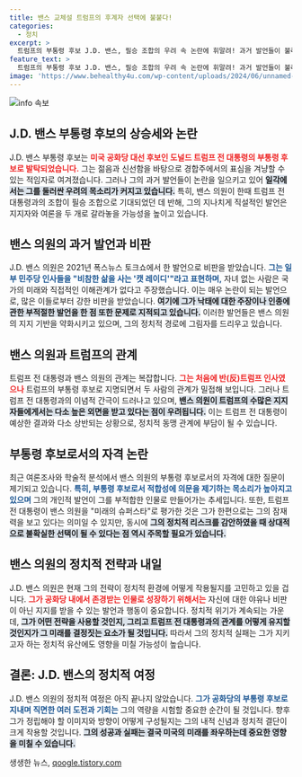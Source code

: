 ```yaml
---
title: 밴스 교체설 트럼프의 후계자 선택에 불붙다!
categories:
  - 정치
excerpt: >
  트럼프의 부통령 후보 J.D. 밴스, 필승 조합의 우려 속 논란에 휘말려! 과거 발언들이 불러온 자격 논란, 당 안팎에서 제기되는 교체론. 과연 그의 미래는? 클릭해서 확인하세요!
feature_text: >
  트럼프의 부통령 후보 J.D. 밴스, 필승 조합의 우려 속 논란에 휘말려! 과거 발언들이 불러온 자격 논란, 당 안팎에서 제기되는 교체론. 과연 그의 미래는? 클릭해서 확인하세요!
image: 'https://www.behealthy4u.com/wp-content/uploads/2024/06/unnamed-file.png'
---
```


<p><img src="https://www.behealthy4u.com/wp-content/uploads/2024/06/unnamed-file.png" alt="info 속보" /></p>

<h2 data-ke-size="size26">J.D. 밴스 부통령 후보의 상승세와 논란</h2>

<p data-ke-size="size16"></p>

<p>J.D. 밴스 부통령 후보는 <b><span style="color: #ee2323;">미국 공화당 대선 후보인 도널드 트럼프 전 대통령의 부통령 후보로 발탁되었습니다.</span></b> 그는 젊음과 신선함을 바탕으로 경합주에서의 표심을 겨냥할 수 있는 적임자로 여겨졌습니다. 그러나 그의 과거 발언들이 논란을 일으키고 있어 <b><span style="background-color: #21538527;">일각에서는 그를 둘러싼 우려의 목소리가 커지고 있습니다.</span></b> 특히, 밴스 의원이 한때 트럼프 전 대통령과의 조합이 필승 조합으로 기대되었던 데 반해, 그의 지나치게 직설적인 발언은 지지자와 여론을 두 개로 갈라놓을 가능성을 높이고 있습니다.</p>

<p data-ke-size="size16"></p>

<h2 data-ke-size="size26">밴스 의원의 과거 발언과 비판</h2>

<p data-ke-size="size16"></p>

<p>J.D. 밴스 의원은 2021년 폭스뉴스 토크쇼에서 한 발언으로 비판을 받았습니다. <b><span style="color: #1a5490;">그는 일부 민주당 인사들을 "비참한 삶을 사는 '캣 레이디'"라고 표현하며,</span></b> 자녀 없는 사람은 국가의 미래와 직접적인 이해관계가 없다고 주장했습니다. 이는 매우 논란이 되는 발언으로, 많은 이들로부터 강한 비판을 받았습니다. <b><span style="background-color: #21538527;">여기에 그가 낙태에 대한 주장이나 인종에 관한 부적절한 발언을 한 점 또한 문제로 지적되고 있습니다.</span></b> 이러한 발언들은 밴스 의원의 지지 기반을 약화시키고 있으며, 그의 정치적 경로에 그림자를 드리우고 있습니다.</p>

<p data-ke-size="size16"></p>

<h2 data-ke-size="size26">밴스 의원과 트럼프의 관계</h2>

<p data-ke-size="size16"></p>

<p>트럼프 전 대통령과 밴스 의원의 관계는 복잡합니다. <b><span style="color: #ee2323;">그는 처음에 반(反)트럼프 인사였으나</span></b> 트럼프의 부통령 후보로 지명되면서 두 사람의 관계가 밀접해 보입니다. 그러나 트럼프 전 대통령과의 이념적 간극이 드러나고 있으며, <b><span style="background-color: #21538527;">밴스 의원이 트럼프의 수많은 지지자들에게서는 다소 높은 외면을 받고 있다는 점이 우려됩니다.</span></b> 이는 트럼프 전 대통령이 예상한 결과와 다소 상반되는 상황으로, 정치적 동맹 관계에 부담이 될 수 있습니다.</p>

<p data-ke-size="size16"></p>

<h2 data-ke-size="size26">부통령 후보로서의 자격 논란</h2>

<p data-ke-size="size16"></p>

<p>최근 여론조사와 학술적 분석에서 밴스 의원의 부통령 후보로서의 자격에 대한 질문이 제기되고 있습니다. <b><span style="color: #1a5490;">특히, 부통령 후보로서 적합성에 의문을 제기하는 목소리가 높아지고 있으며</span></b> 그의 개인적 발언이 그를 부적합한 인물로 만들어가는 추세입니다. 또한, 트럼프 전 대통령이 밴스 의원을 "미래의 슈퍼스타"로 평가한 것은 그가 한편으로는 그의 잠재력을 보고 있다는 의미일 수 있지만, 동시에 <b><span style="background-color: #21538527;">그의 정치적 리스크를 감안하였을 때 상대적으로 불확실한 선택이 될 수 있다는 점 역시 주목할 필요가 있습니다.</span></b></p>

<p data-ke-size="size16"></p>

<h2 data-ke-size="size26">밴스 의원의 정치적 전략과 내일</h2>

<p data-ke-size="size16"></p>

<p>J.D. 밴스 의원은 현재 그의 전략이 정치적 환경에 어떻게 작용될지를 고민하고 있을 겁니다. <b><span style="color: #ee2323;">그가 공화당 내에서 존경받는 인물로 성장하기 위해서는</span></b> 자신에 대한 야유나 비판이 아닌 지지를 받을 수 있는 발언과 행동이 중요합니다. 정치적 위기가 계속되는 가운데, <b><span style="background-color: #21538527;">그가 어떤 전략을 사용할 것인지, 그리고 트럼프 전 대통령과의 관계를 어떻게 유지할 것인지가 그 미래를 결정짓는 요소가 될 것입니다.</span></b> 따라서 그의 정치적 실패는 그가 지키고자 하는 정치적 유산에도 영향을 미칠 가능성이 높습니다.</p>

<p data-ke-size="size16"></p>

<h2 data-ke-size="size26">결론: J.D. 밴스의 정치적 여정</h2>

<p data-ke-size="size16"></p>

<p>J.D. 밴스 의원의 정치적 여정은 아직 끝나지 않았습니다. <b><span style="color: #1a5490;">그가 공화당의 부통령 후보로 지내며 직면한 여러 도전과 기회는</span></b> 그의 역량을 시험할 중요한 순간이 될 것입니다. 향후 그가 정립해야 할 이미지와 방향이 어떻게 구성될지는 그의 내적 신념과 정치적 결단이 크게 작용할 것입니다. <b><span style="background-color: #21538527;">그의 성공과 실패는 결국 미국의 미래를 좌우하는데 중요한 영향을 미칠 수 있습니다.</span></b></p>

<p data-ke-size="size16"></p>
생생한 뉴스, <a href="https://qoogle.tistory.com" rel="dofollow">qoogle.tistory.com</a>


